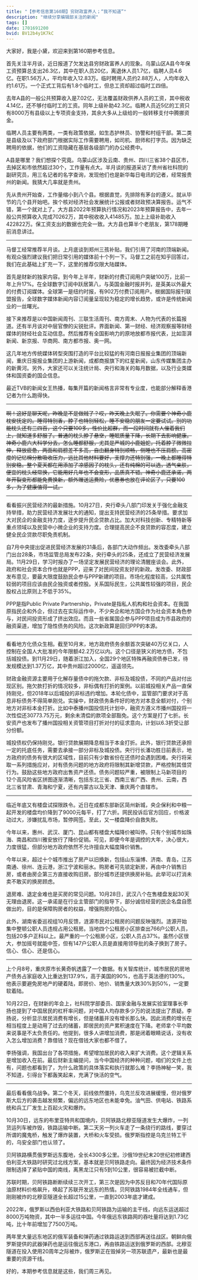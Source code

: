 ```yaml
---
title: "【参考信息第160期】穷财政富养人；“我不知道”"
description: "继续分享编辑部关注的新闻"
tags: []
date: 1701691200
bvid: BV12b4y1K7kC
---
```

大家好，我是小黛，欢迎来到第160期参考信息。

首先关注半月谈，近日报道了欠发达县穷财政富养人的现象。乌蒙山区A县今年保工资预算总支出26.3亿，其中在职人员20亿，离退休人员1.7亿，临聘人员4.6亿。在职1.56万人，平均年收入12.83万。临时聘用人员约2.88万人，人均年收入约1.61万。一个正式工背后有1.8个临时工，但总工资却超过临时工四倍。

去年A县的一般公共预算收入是7.02亿，无法覆盖财政供养人员的工资，其中税收4.14亿，还不够付临时工的工资。同年上级补助42.3亿。临聘人员近5亿的工资只有8000万有县级以上专项资金支持，其余大多从上级给的一般转移支付中腾挪资金。

临聘人员主要有两类，一类有政策依据，如生态护林员、协警和村组干部。第二类是县级及以下政府部门根据实际工作需要聘用，如司机、厨师和打字员。因为缺乏聘用的依据，他们的工资隐藏在基层各级部门的办公经费中。

A县是哪里？我们想探个究竟。乌蒙山区涉及云南、贵州、四川三省38个县区市，去掉区和市依然超过30个，工作量有点大。半月谈的报道采访了贵州省社科院的副研究员，用三名记者的名字查询，发现他们也是新华每日电讯的记者，经常报贵州的新闻。我猜大几率就是贵州。

先从贵州开始查，工作量缩小到八个县。根据直觉，先排除有茅台的遵义。就从毕节的几个县开始吧。挨个核对经济社会发展统计公报或者财政预决算报告。运气不错，第一个就对上了。大方县2022年预算执行情况和2023年预算报告中，去年一般公共预算收入完成70262万，其中税收收入41485万。加上上级补助收入422822万。保工资支出的数据也完全一致。大方县也算半个老朋友，第178期睡前消息讲过。

---

马督工经常推荐半月谈。上月底谈到郑州三孩补贴，我们引用了河南的顶端新闻。有观众强烈建议我们把日常引用的媒体前十个列一下。马督工之前在知乎回答过，我们在此基础上扩充一下，这里的推荐仅限大陆媒体。

首先是财新的独家内容。到今年上半年，财新的付费订阅用户突破100万，比前一年上升17%。在全球数字订阅中跃居第八，与英国金融时报并列，是英美以外最大的付费订阅媒体。全球第一是纽约时报，有902万付费订阅用户。根据国际报刊联盟报告，全球数字媒体新闻内容订阅量呈现较为稳定的增长趋势，或许是传统新闻业的一丝曙光。

接下来推荐是以中国新闻周刊、三联生活周刊、南方周末、人物为代表的长篇报道。还有半月谈对中层官僚的尖锐批评。界面新闻、第一财经、经济观察报等财经媒体的财经社会互动信息。然后推荐有全国影响力的原地放都市报代表，比如澎湃新闻、新京报、华商网、南方都市报、奥一网。

这几年地方传统媒体转型突围打造的平台比较猛的有河南日报报业集团的顶端新闻，重庆日报报业集团的上游新闻，成都商报旗下的红星新闻，山东传媒集团主办的新黄河。另外，大家还可以关注统计局、央行和海关的每月数据，以及行业类媒体和国资委的国企信息。

最近TVB的新闻女王热播，每集开篇的新闻格言非常有专业度，也能部分解释香港记者为什么跑得快。

---

~~啊！这好是聊天呢，昨晚是不是做贼了？哎，昨天晚上失眠了。你需要个神奇小鹿枕安抚定的。睡得特别香，脖子也特别轻松，睡不安稳的朋友一定要试试。别的功能枕头还有三四百，这个只要100多，性价比超群，而一段时间就有人催着我们上，就知道多舒服了。普通的枕头脖子悬空，睡眠质量下降，长期下去影响健康。神奇小鹿六大科学分去，怎么睡都舒服，尤其是严城的小鹿姐蛇，托着脖子微微拉伸，释放疲惫，两面和肩膀差不多高，自由翻身特别顺畅，侧睡也不压肩膀。高密度的记忆棉分散吸收压力，远比其他材料要好，支撑力还特别强，一晚上都睡得特别安稳。整个夏天都在用添加了凉感因子的枕头，还有纯棉的可以选，透气亲肤，便宜的枕头经常换，它能用好几年也不会变形，品质真不错。神奇小鹿还承诺，两年开裂变形都能免费换新，额外赠送运费险，优惠券也放在评论区了，只要100多，为了健康值得一试。~~

---

看看振兴民营经济的最新措施。10月27日，央行牵头八部门印发关于强化金融支持举措，助力民营经济发展壮大的通知，提出支持民营经济的25条举措。要求加大对民企的金融支持力度，逐步提升民企贷款占比。加大对科技创新、专精特新等重点领域以及民营中小微企业的支持力度。合理提高民企不良贷款的容忍度，建立健全民企贷款尽职免责机制。

自7月中央提出促进民营经济发展的31条后，各部门大动作频出。发改委牵头八部门出台28条，市场监管总局发布22条，央行牵头的25条，还成立了民营经济发展局。11月29日，学习时报办了一场坚定发展民营经济的理论清醒座谈会。此外，政府和社会资本合作也就是PPP，迎来了对民间投资友好的新政。发改委、财政部发布意见，要最大限度鼓励民企参与PPP新建的项目。市场化程度较高，公共属性较弱的项目应该由民企独资或者控股。关系国际民生，公共属性较强的项目，民企股权占比原则上不低于35%。

PPP是指Public Private Partnership，Private是指私人机构和社会资本。在我国原指民企和外企，但过去在实际运作中，不少央企和地方国企作为社会资本角色参与，对民间投资形成了挤出效应。而且一些省属国企参与PPP项目成为市县政府的融资渠道，增加了隐性债务的风险。这次新政算是回归PPP的本源。

---

看看地方化债众生相。截至10月末，地方政府债务余额首次突破40万亿关口，人控制在全国人大批准的今年限额42.2万亿以内。这个口径是狭义的地方债，不包括城投债。到11月29日，随着浙江加入，全国29个地区特殊再融资债券已发，待发规模达到1.37万亿，其中贵州超过2000亿，遥遥领先。

财政金融资源主要用于化解存量债中的拖欠款、非标及城投债，不同的产品对付出现区别。拖欠款打折的情况较多，非标偶有打折的案例。以前城投相关产品一直保持刚兑，但2018年以后城投的非标违约增加。本轮化债中，监管部门要求对于高息非标债务不得简单刚兑。实操中，财政债务条件好的地方对本息全额对付，个别地方对非标本金打折。比如中泰播州国投信托计划中，融资方遵义市播州国投将一次性偿还30773.75万元，剩余未清偿的款项全部豁免。这个方案是打了七折。长安资产也发布了播州国投相关资管项目打折对付的征求意向，计划以6.3折受让部分份额。

城投债权仍保持刚兑。银行贷款展期降息相当于本金打折。此外，银行贷款还承担一定的托底任务，需要去承接一部分非标及城投债。央行行长潘功胜日前表示，地方政府的债务有很大的区域性，目前只有少数省份在还债时会遇到困难。央行将采取一系列措施应对，对有债务问题的地方政府将限制其新增贷款，严格控制其借贷行为。鼓励这些地方政府出售资产还债。债务问题较严重，被限制上马新项目的12个高风险省区拼图逐渐清晰，包括东北三省、西南三省广西、贵州、云南，西北三省甘肃、青海和宁夏，还有内蒙古以及天津、重庆两个直辖市。

---

临近年底又有楼盘试探限跌令。近日在成都东部新区简州新城，央企保利和中粮一起开发的楼盘均价降到了9000元每平，打了六折。网民投诉后官方回应，价格波动过大，涉嫌扰乱市场，暂停网签。至此，又一楼盘降价自救失败。

今年以来，惠州、武汉、厦门、昆山都有楼盘大幅降价被叫停。只有个别城市如珠海、南昌和四川雅安放行了降价促销。可见，即便今年是调控的大年，决心很大，力度很猛，但部分地方政府依然不允许擅自大幅度降价销售。

今年以来，超过十个城市推出了房产以旧换新，包括山东淄博、济南、青岛，江苏南通、徐州、连云港，浙江宁波和丽水。购房者可先锁定新房，再由中介销售旧房，或者由房企第三方直接收购旧房。部分城市还提供换房补贴。此举可以打消未卖不敢买的换房顾虑。

退房难、退定金难也是买房的常见问题。10月28日，武汉八个在售楼盘发起30天无理由退房。这一承诺是在行业主管部门的指导下，部分诚信经营的民企名盘自愿做出的，目的是保障购房者的权益，增强购房的信心。

此外，湖南省委巡视组10月反馈，涟源市民对公租房的问题反映强烈。涟源开始集中整顿公职人员违规占用公租房。当地四个公租房小区排查出766户公职人员，包括20多户正科以上。最严重的一个公租房小区，公职人员占37%。虽然小区很大，参加摇号就能中签，但有147户公职人员是直接用领导批的条子换到了房子。信心、信心、还是信心。

---

上个月8号，重庆原市长黄奇帆透露了一个数据。有关智库统计，城市居民的房地产债务占家庭收入比重达到137.9%，高于美国的90%，也高于英法德的130%。他表示要避免房地产的硬着陆，即房价、地价、销售量大跌30%到50%，一定要软着陆。

10月22日，在财新的年会上，社科院学部委员、国家金融与发展实验室理事长李扬也提到了中国居民的杠杆率问题，对中国人均存款多少万的说法提出了质疑。李扬说，分析显示居民消费有增长，但是储蓄并没有增长那么快。因此消费的增长在相当程度上是动用了过去的储蓄，即居民的资产累积速度在下降。老师拿个平均数来说事是不太负责任的。他提到，很多人讲增加消费，那是闭着眼睛说话，没有收入怎么增加消费？靠借钱？现在借钱大家也都不借了。

李扬强调，我国出台了各项措施，希望增加居民的收入来扩大消费。这个逻辑关系是增加收入在前。最后财新主编提问，当今中国经济的种种问题，咱们的文件上也有，问题也都看到了，为什么政策的具体落实和执行就那么难？李扬神秘一笑，我不知道，引得台下都轰笑起来，充满了快活的空气。

---

最后看看俄乌战争。第二个冬天，前线依然僵持，乌克兰反攻进展缓慢，但对俄罗斯大后方的袭击越发频繁，偏远的远东地区也未能幸免。油气田、供电站、铁路系统和兵工厂发生上百起火灾和爆炸。

10月30日，远东的布里亚特共和国境内，贝阿铁路北穆亚隧道发生大爆炸，一列货运列车被炸毁，铁路运输中断。第二天另一列火车走了一条绕行的路线，要穿过所谓的魔鬼桥，触发了爆炸装置，大桥和火车受损。俄罗斯指控是乌克兰特工干的，乌安全部门也认领了。

贝阿铁路横贯俄罗斯远东腹地，全长4300多公里。沙俄19世纪末20世纪初修建西伯利亚大铁路时研究过北线方案，基本就是贝阿铁路走向。最终因为经济技术条件限制选择了紧贴中国的南线，离黑龙江只有5到10公里，很容易被拦截中断。

苏联时期，贝阿铁路断断续续三次开工，第三次是因为中苏反目和70年代国际原油原材料价格飙升，唤起了苏联开发远东的热情。贝阿铁路1984年全线通车，但刚刚被炸的北穆亚隧道全长超过15公里，一直到2003年底才建成。

2022年，俄罗斯以西伯利亚大铁路和贝阿铁路为运输的主干线，向远东运送超过8000万吨物资，其中一半多运往中国。今年俄远东铁路网的吞吐量将达到1.73亿吨，比十年前增加了7500万吨。

两年里大量远东地区的俄军装备和弹药通过铁路运送到西部再送往战区。朝鲜向俄罗斯提供的武器弹药也是运往俄远东港口，再由铁路运送到俄罗斯的西部。北穆亚隧道在投入使用20周年之际被炸，俄罗斯正在毁掉另一项苏联遗产，最新也是最重要的资源干线。

好的，本期参考信息就是这些，我们周三再见。

